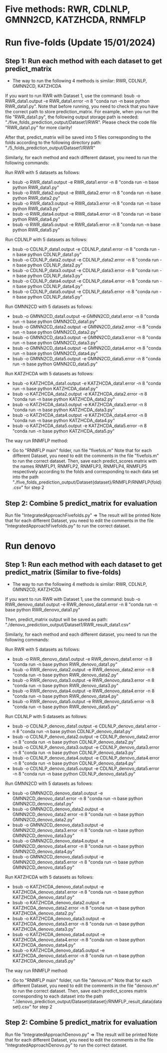 # Five methods: RWR, CDLNLP, GMNN2CD, KATZHCDA, RNMFLP

# Run five-folds (Update 15/01/2024)
## Step 1: Run each method with each dataset to get predict_matrix 
+ The way to run the following 4 methods is similar: RWR, CDLNLP, GMNN2CD, KATZHCDA
  
If you want to run RWR with Dataset 1, use the command: bsub -o RWR_data1.output -e RWR_data1.error -n 8 "conda run -n base python RWR_data1.py". 
Note that before running, you need to check that you have the correct path to store prediction_matrix. For example, when you run the file "RWR_data1.py", the following output storage path is needed: 
"./five_folds_prediction_output/Dataset1/RWR". Please check the code file "RWR_data1.py" for more clarity!

After that, predict_matrix will be saved into 5 files corresponding to the folds according to the following directory path: "./5_folds_prediction_output/Dataset1/RWR"

Similarly, for each method and each different dataset, you need to run the following commands:

Run RWR with 5 datasets as follows: 
  + bsub -o RWR_data1.output -e RWR_data1.error -n 8 "conda run -n base python RWR_data1.py"
  + bsub -o RWR_data2.output -e RWR_data2.error -n 8 "conda run -n base python RWR_data2.py"
  + bsub -o RWR_data3.output -e RWR_data3.error -n 8 "conda run -n base python RWR_data3.py"
  + bsub -o RWR_data4.output -e RWR_data4.error -n 8 "conda run -n base python RWR_data4.py"
  + bsub -o RWR_data5.output -e RWR_data5.error -n 8 "conda run -n base python RWR_data5.py"

Run CDLNLP with 5 datasets as follows: 
  + bsub -o CDLNLP_data1.output -e CDLNLP_data1.error -n 8 "conda run -n base python CDLNLP_data1.py"
  + bsub -o CDLNLP_data2.output -e CDLNLP_data2.error -n 8 "conda run -n base python CDLNLP_data2.py"
  + bsub -o CDLNLP_data3.output -e CDLNLP_data3.error -n 8 "conda run -n base python CDLNLP_data3.py"
  + bsub -o CDLNLP_data4.output -e CDLNLP_data4.error -n 8 "conda run -n base python CDLNLP_data4.py"
  + bsub -o CDLNLP_data5.output -e CDLNLP_data5.error -n 8 "conda run -n base python CDLNLP_data5.py"

Run GMNN2CD with 5 datasets as follows: 
  + bsub -o GMNN2CD_data1.output -e GMNN2CD_data1.error -n 8 "conda run -n base python GMNN2CD_data1.py"
  + bsub -o GMNN2CD_data2.output -e GMNN2CD_data2.error -n 8 "conda run -n base python GMNN2CD_data2.py"
  + bsub -o GMNN2CD_data3.output -e GMNN2CD_data3.error -n 8 "conda run -n base python GMNN2CD_data3.py"
  + bsub -o GMNN2CD_data4.output -e GMNN2CD_data4.error -n 8 "conda run -n base python GMNN2CD_data4.py"
  + bsub -o GMNN2CD_data5.output -e GMNN2CD_data5.error -n 8 "conda run -n base python GMNN2CD_data5.py"

Run KATZHCDA with 5 datasets as follows: 
  + bsub -o KATZHCDA_data1.output -e KATZHCDA_data1.error -n 8 "conda run -n base python KATZHCDA_data1.py"
  + bsub -o KATZHCDA_data2.output -e KATZHCDA_data2.error -n 8 "conda run -n base python KATZHCDA_data2.py"
  + bsub -o KATZHCDA_data3.output -e KATZHCDA_data3.error -n 8 "conda run -n base python KATZHCDA_data3.py"
  + bsub -o KATZHCDA_data4.output -e KATZHCDA_data4.error -n 8 "conda run -n base python KATZHCDA_data4.py"
  + bsub -o KATZHCDA_data5.output -e KATZHCDA_data5.error -n 8 "conda run -n base python KATZHCDA_data5.py"

The way run RNMFLP method:
+ Go to "RNMFLP main" folder, run file "fivefols.m"
  Note that for each different Dataset, you need to edit the comments in the file "fivefols.m" to run the correct dataset.
  Then, save each predict_scores matrix with the names RNMFLP1, RNMFLP2, RNMFLP3, RNMFLP4, RNMFLP5 respectively according to the folds and corresponding to each data set into the path 
  "./five_folds_prediction_output/Dataset{dataset}/RNMFLP/RNMFLP{fold}.csv" for step 2

## Step 2: Combine 5 predict_matrix for evaluation 
Run file "IntegratedApproachFivefolds.py" => The result will be printed
Note that for each different Dataset, you need to edit the comments in the file "IntegratedApproachFivefolds.py" to run the correct dataset.


# Run denovo
## Step 1: Run each method with each dataset to get predict_matrix (Similar to five-folds)
+ The way to run the following 4 methods is similar: RWR, CDLNLP, GMNN2CD, KATZHCDA
  
If you want to run RWR with Dataset 1, use the command: bsub -o RWR_denovo_data1.output -e RWR_denovo_data1.error -n 8 "conda run -n base python RWR_denovo_data1.py"

Then, predict_matrix output will be saved as path: "./denovo_prediction_output/Dataset1/RWR_result_data1.csv"

Similarly, for each method and each different dataset, you need to run the following commands:

Run RWR with 5 datasets as follows: 
  + bsub -o RWR_denovo_data1.output -e RWR_denovo_data1.error -n 8 "conda run -n base python RWR_denovo_data1.py"
  + bsub -o RWR_denovo_data2.output -e RWR_denovo_data2.error -n 8 "conda run -n base python RWR_denovo_data2.py"
  + bsub -o RWR_denovo_data3.output -e RWR_denovo_data3.error -n 8 "conda run -n base python RWR_denovo_data3.py"
  + bsub -o RWR_denovo_data4.output -e RWR_denovo_data4.error -n 8 "conda run -n base python RWR_denovo_data4.py"
  + bsub -o RWR_denovo_data5.output -e RWR_denovo_data5.error -n 8 "conda run -n base python RWR_denovo_data5.py"

Run CDLNLP with 5 datasets as follows: 
  + bsub -o CDLNLP_denovo_data1.output -e CDLNLP_denovo_data1.error -n 8 "conda run -n base python CDLNLP_denovo_data1.py"
  + bsub -o CDLNLP_denovo_data2.output -e CDLNLP_denovo_data2.error -n 8 "conda run -n base python CDLNLP_denovo_data2.py"
  + bsub -o CDLNLP_denovo_data3.output -e CDLNLP_denovo_data3.error -n 8 "conda run -n base python CDLNLP_denovo_data3.py"
  + bsub -o CDLNLP_denovo_data4.output -e CDLNLP_denovo_data4.error -n 8 "conda run -n base python CDLNLP_denovo_data4.py"
  + bsub -o CDLNLP_denovo_data5.output -e CDLNLP_denovo_data5.error -n 8 "conda run -n base python CDLNLP_denovo_data5.py"

Run GMNN2CD with 5 datasets as follows: 
  + bsub -o GMNN2CD_denovo_data1.output -e GMNN2CD_denovo_data1.error -n 8 "conda run -n base python GMNN2CD_denovo_data1.py"
  + bsub -o GMNN2CD_denovo_data2.output -e GMNN2CD_denovo_data2.error -n 8 "conda run -n base python GMNN2CD_denovo_data2.py"
  + bsub -o GMNN2CD_denovo_data3.output -e GMNN2CD_denovo_data3.error -n 8 "conda run -n base python GMNN2CD_denovo_data3.py"
  + bsub -o GMNN2CD_denovo_data4.output -e GMNN2CD_denovo_data4.error -n 8 "conda run -n base python GMNN2CD_denovo_data4.py"
  + bsub -o GMNN2CD_denovo_data5.output -e GMNN2CD_denovo_data5.error -n 8 "conda run -n base python GMNN2CD_denovo_data5.py"

Run KATZHCDA with 5 datasets as follows: 
  + bsub -o KATZHCDA_denovo_data1.output -e KATZHCDA_denovo_data1.error -n 8 "conda run -n base python KATZHCDA_denovo_data1.py"
  + bsub -o KATZHCDA_denovo_data2.output -e KATZHCDA_denovo_data2.error -n 8 "conda run -n base python KATZHCDA_denovo_data2.py"
  + bsub -o KATZHCDA_denovo_data3.output -e KATZHCDA_denovo_data3.error -n 8 "conda run -n base python KATZHCDA_denovo_data3.py"
  + bsub -o KATZHCDA_denovo_data4.output -e KATZHCDA_denovo_data4.error -n 8 "conda run -n base python KATZHCDA_denovo_data4.py"
  + bsub -o KATZHCDA_denovo_data5.output -e KATZHCDA_denovo_data5.error -n 8 "conda run -n base python KATZHCDA_denovo_data5.py"

The way run RNMFLP method:
+ Go to "RNMFLP main" folder, run file "denovo.m"
  Note that for each different Dataset, you need to edit the comments in the file "denovo.m" to run the correct dataset.
  Then, save each predict_scores matrix corresponding to each dataset into the path "./denovo_prediction_output/Dataset{dataset}/RNMFLP_result_data{dataset}.csv" for step 2

## Step 2: Combine 5 predict_matrix for evaluation 
Run file "IntegratedApproachDenovo.py" => The result will be printed
Note that for each different Dataset, you need to edit the comments in the file "IntegratedApproachDenovo.py" to run the correct dataset.
